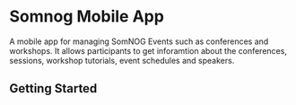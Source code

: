 # Somnog Mobile App

A mobile app for managing SomNOG Events such as conferences and workshops. It allows participants to get inforamtion about the conferences, sessions, workshop tutorials, event schedules and speakers.

## Getting Started


